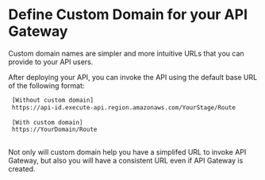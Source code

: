 # Define Custom Domain for your API Gateway 

Custom domain names are simpler and more intuitive URLs that you can provide to your API users.

After deploying your API, you can invoke the API using the default base URL of the following format:

```sh
 [Without custom domain]
 https://api-id.execute-api.region.amazonaws.com/YourStage/Route
 
 [With custom domain]
 https://YourDomain/Route
 
```

Not only will custom domain help you have a simplifed URL to invoke API Gateway, but also you will have a consistent URL even if API Gateway is created. 
